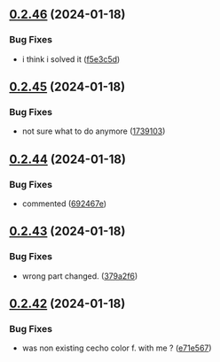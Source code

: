## [0.2.46](https://github.com/Energy-Control-no/fleet-flows-autoinstaller/compare/v0.2.45...v0.2.46) (2024-01-18)


### Bug Fixes

* i think i solved it ([f5e3c5d](https://github.com/Energy-Control-no/fleet-flows-autoinstaller/commit/f5e3c5d0ddbc269de65b43a0a5d6ca695df07558))



## [0.2.45](https://github.com/Energy-Control-no/fleet-flows-autoinstaller/compare/v0.2.44...v0.2.45) (2024-01-18)


### Bug Fixes

* not sure what to do anymore ([1739103](https://github.com/Energy-Control-no/fleet-flows-autoinstaller/commit/17391038d320a132f1329811d0711c899c99ef50))



## [0.2.44](https://github.com/Energy-Control-no/fleet-flows-autoinstaller/compare/v0.2.43...v0.2.44) (2024-01-18)


### Bug Fixes

* commented ([692467e](https://github.com/Energy-Control-no/fleet-flows-autoinstaller/commit/692467e2ede53d1bfee507cab4effe83c95f1bd0))



## [0.2.43](https://github.com/Energy-Control-no/fleet-flows-autoinstaller/compare/v0.2.42...v0.2.43) (2024-01-18)


### Bug Fixes

* wrong part changed. ([379a2f6](https://github.com/Energy-Control-no/fleet-flows-autoinstaller/commit/379a2f6358bbd430549150ede336ff9bf3e6f7c2))



## [0.2.42](https://github.com/Energy-Control-no/fleet-flows-autoinstaller/compare/v0.2.41...v0.2.42) (2024-01-18)


### Bug Fixes

* was non existing cecho color f. with me ? ([e71e567](https://github.com/Energy-Control-no/fleet-flows-autoinstaller/commit/e71e567a9143c907d777a7e05f7fe2bda7b2fa1e))



